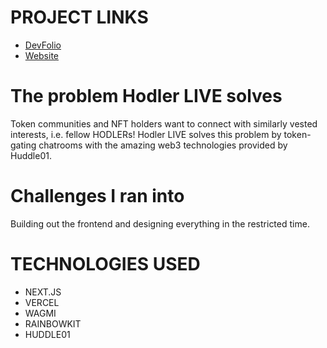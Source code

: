 # PROJECT LINKS
- [DevFolio](https://devfolio.co/projects/hodler-live-a274)
- [Website](https://hodler-live.vercel.app/)

# The problem Hodler LIVE solves

Token communities and NFT holders want to connect with similarly vested interests, i.e. fellow HODLERs! Hodler LIVE solves this problem by token-gating chatrooms with the amazing web3 technologies provided by Huddle01.

# Challenges I ran into

Building out the frontend and designing everything in the restricted time.

# TECHNOLOGIES USED

- NEXT.JS
- VERCEL
- WAGMI
- RAINBOWKIT
- HUDDLE01
